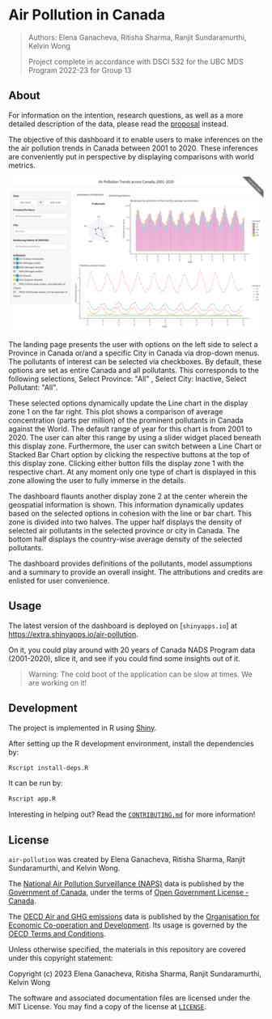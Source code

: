 # Air Pollution in Canada

> Authors: Elena Ganacheva, Ritisha Sharma, Ranjit Sundaramurthi, Kelvin Wong
>
> Project complete in accordance with DSCI 532 for the UBC MDS Program 2022-23 for Group 13

## About

For information on the intention, research questions, as well as a more detailed description of the data, please read the [proposal](reports/proposal.md) instead.

The objective of this dashboard it to enable users to make inferences on the the air pollution trends in Canada between 2001 to 2020. These inferences are conveniently put in perspective by displaying comparisons with world metrics.

![Dashboard](dashboard.png)

The landing page presents the user with options on the left side to select a Province in Canada or/and a specific City in Canada via drop-down menus. The pollutants of interest can be selected via checkboxes. By default, these options are set as entire Canada and all pollutants. This corresponds to the following selections, Select Province: "All" , Select City: Inactive, Select Pollutant: "All".

These selected options dynamically update the Line chart in the display zone 1 on the far right. This plot shows a comparison of average concentration (parts per million) of the prominent pollutants in Canada against the World. The default range of year for this chart is from 2001 to 2020. The user can alter this range by using a slider widget placed beneath this display zone. Furthermore, the user can switch between a Line Chart or Stacked Bar Chart option by clicking the respective buttons at the top of this display zone. Clicking either button fills the display zone 1 with the respective chart. At any moment only one type of chart is displayed in this zone allowing the user to fully immerse in the details.

The dashboard flaunts another display zone 2 at the center wherein the geospatial information is shown. This information dynamically updates based on the selected options in cohesion with the line or bar chart. This zone is divided into two halves. The upper half displays the density of selected air pollutants in the selected province or city in Canada. The bottom half displays the country-wise average density of the selected pollutants.

The dashboard provides definitions of the pollutants, model assumptions and a summary to provide an overall insight. The attributions and credits are enlisted for user convenience.  


## Usage

The latest version of the dashboard is deployed on [`shinyapps.io`] at <https://extra.shinyapps.io/air-pollution>. 

On it, you could play around with 20 years of Canada NADS Program data (2001-2020), slice it, and see if you could find some insights out of it.

> Warning: The cold boot of the application can be slow at times. We are working on it!

## Development

The project is implemented in R using [Shiny](https://shiny.rstudio.com/).

After setting up the R development environment, install the dependencies by:

```bash
Rscript install-deps.R
```

It can be run by:
```bash
Rscript app.R
```

Interesting in helping out? Read the [`CONTRIBUTING.md`](CONTRIBUTING.md) for more information!

## License

`air-pollution` was created by Elena Ganacheva, Ritisha Sharma, Ranjit Sundaramurthi, and Kelvin Wong.

The [National Air Pollution Surveillance (NAPS)](https://www.canada.ca/en/environment-climate-change/services/air-pollution/monitoring-networks-data/national-air-pollution-program.html) data is published by the [Government of Canada](https://www.canada.ca/), under the terms of [Open Government License - Canada](https://open.canada.ca/en/open-government-licence-canada).

The [OECD Air and GHG emissions](https://data.oecd.org/air/air-and-ghg-emissions.htm) data is published by the [Organisation for Economic Co-operation and Development](https://www.oecd.org/). Its usage is governed by the [OECD Terms and Conditions](https://www.oecd.org/termsandconditions/).

Unless otherwise specified, the materials in this repository are covered under this copyright statement:

Copyright (c) 2023 Elena Ganacheva, Ritisha Sharma, Ranjit Sundaramurthi, Kelvin Wong

The software and associated documentation files are licensed under the MIT License. You may find a copy of the license at [`LICENSE`](LICENSE).
